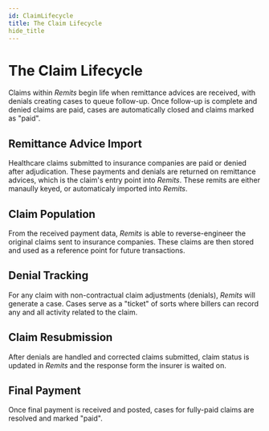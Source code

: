 ```yaml
---
id: ClaimLifecycle
title: The Claim Lifecycle
hide_title
---
```


# **The Claim Lifecycle**
Claims within *Remits* begin life when remittance advices are received, with denials creating cases to queue follow-up.  Once follow-up is complete and denied claims are paid, cases are automatically closed and claims marked as "paid".

## Remittance Advice Import
Healthcare claims submitted to insurance companies are paid or denied after adjudication.  These payments and denials are returned on remittance advices, which is the claim's entry point into *Remits*.  These remits are either manaully keyed, or automaticaly imported into *Remits*.  

## Claim Population
From the received payment data, *Remits* is able to reverse-engineer the original claims sent to insurance companies.  These claims are then stored and used as a reference point for future transactions.

## Denial Tracking
For any claim with non-contractual claim adjustments (denials), *Remits* will generate a case.  Cases serve as a "ticket" of sorts where billers can record any and all activity related to the claim.

## Claim Resubmission
After denials are handled and corrected claims submitted, claim status is updated in *Remits* and the response form the insurer is waited on.

## Final Payment
Once final payment is received and posted, cases for fully-paid claims are resolved and marked "paid".